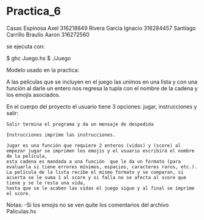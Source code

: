 # Practica_6
Casas Espinosa Axel 316218849
Rivera Garcia Ignacio 316284457
Santiago Carrillo Braulio Aaron  316272560

se ejecuta con:

$ ghc Juego.hs
$ ./Juego


Modelo usado en la practica:


A las películas que se incluyen en el juego las unimos en una lista y con una función 
al darle un entero nos regresa la tupla con el nombre de la cadena y los emojis asociados.

En el cuerpo del proyecto el usuario tiene 3 opciones: jugar, instrucciones y salir:

	Salir termina el programa y da un mensaje de despedida

	Instrucciones imprime las instrucciones.
	
	Jugar es una función que requiere 2 enteros (vidas) y (score) al empezar jugar se imprimen los emojis y el usuario escribirá el nombre de la película, 
	esta cadena es mandada a una función  que le da un formato (para evaluarla si tiene errores mínimos, espacios, caracteres raros, etc.). 
	La película de la lista recibe el mismo formato y se comparan, si acierta se le suma 1 al score y si falla no se afecta al score que tiene y se le resta una vida, 
	hasta que se le acaben las vidas el juego sigue y al final se imprime el score.

Notas:
-Si los emojis no se ven quite los comentarios del archivo Paliculas.hs
